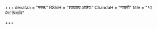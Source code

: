 +++
devataa = "मरुतः"
RShiH = "श्यावाश्व आत्रेयः"
ChandaH = "गायत्री"
title = "१२ येषां श्रियाधि"

+++
